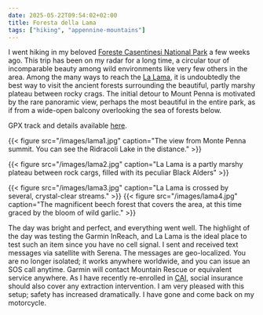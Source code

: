 ```yaml
---
date: 2025-05-22T09:54:02+02:00
title: Foresta della Lama
tags: ["hiking", "appennine-mountains"]
---
```

I went hiking in my beloved [Foreste Casentinesi National Park](https://www.parcoforestecasentinesi.it/en) a few weeks ago. This trip has been on my radar for a long time, a circular tour of incomparable beauty among wild environments like very few others in the area. Among the many ways to reach the [La Lama](https://www.parcoforestecasentinesi.it/en/multimedia/interactive-map/place-to-visit/la-lama), it is undoubtedly the best way to visit the ancient forests surrounding the beautiful, partly marshy plateau between rocky crags. The initial detour to Mount Penna is motivated by the rare panoramic view, perhaps the most beautiful in the entire park, as if from a wide-open balcony overlooking the sea of forests below.

GPX track and details available [here](https://www.outdooractive.com/en/route/hiking-trail/province-of-arezzo/foresta-della-lama-dal-passo-fangacci-vetta-monte-penna-passo-crocina/284294969/).

{{< figure src="/images/lama1.jpg" caption="The view from Monte Penna summit. You can see the Ridracoli Lake in the distance." >}}

{{< figure src="/images/lama2.jpg" caption="La Lama is a partly marshy plateau between rock cargs, filled with its peculiar Black Alders" >}}

{{< figure src="/images/lama3.jpg" caption="La Lama is crossed by several, crystal-clear streams." >}}
{{< figure src="/images/lama4.jpg" caption="The magnificent beech forest that covers the area, at this time graced by the bloom of wild garlic." >}}

The day was bright and perfect, and everything went well. The highlight of the day was testing the Garmin InReach, and La Lama is the ideal place to test such an item since you have no cell signal. I sent and received text messages via satellite with Serena. The messages are geo-localized. You are no longer isolated; it works anywhere worldwide, and you can issue an SOS call anytime. Garmin will contact Mountain Rescue or equivalent service anywhere. As I have recently re-enrolled in [CAI](https://en.wikipedia.org/wiki/Club_Alpino_Italiano), social insurance should also cover any extraction intervention. I am very pleased with this setup; safety has increased dramatically. I have gone and come back on my motorcycle.